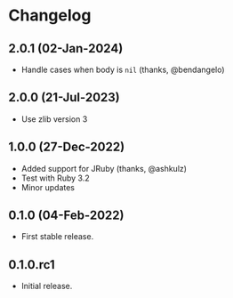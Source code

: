 # Changelog

## 2.0.1 (02-Jan-2024)

* Handle cases when body is `nil` (thanks, @bendangelo)

## 2.0.0 (21-Jul-2023)

* Use zlib version 3

## 1.0.0 (27-Dec-2022)

* Added support for JRuby (thanks, @ashkulz)
* Test with Ruby 3.2
* Minor updates

## 0.1.0 (04-Feb-2022)

* First stable release.

## 0.1.0.rc1

* Initial release.